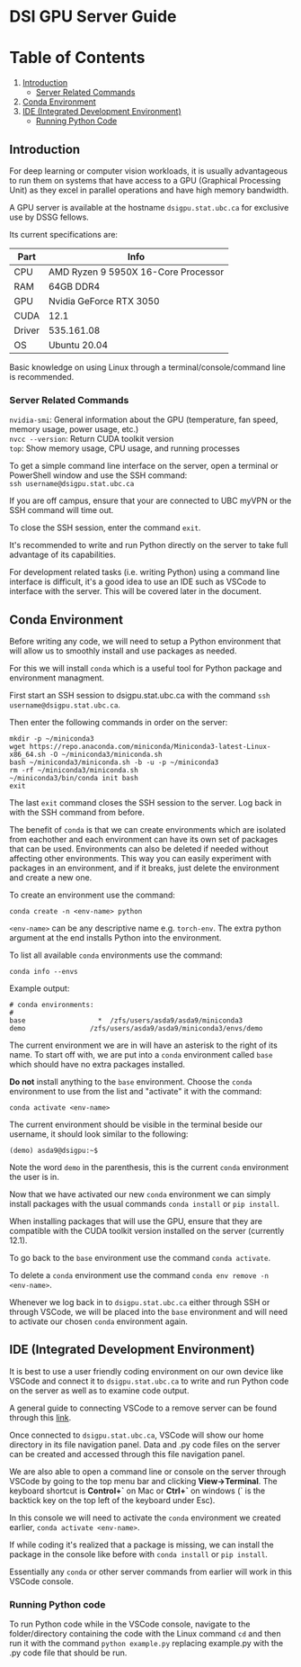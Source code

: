# DSI GPU Server Guide

# Table of Contents
1. [Introduction](#introduction)
    - [Server Related Commands](#server-related-commands)
2. [Conda Environment](#conda-environment)
3. [IDE (Integrated Development Environment)](#ide-integrated-development-environment)
    - [Running Python Code](#running-python-code)

## Introduction
For deep learning or computer vision workloads, it is usually advantageous to run them on systems that have access to a GPU (Graphical Processing Unit) as they excel in parallel operations and have high memory bandwidth.

A GPU server is available at the hostname `dsigpu.stat.ubc.ca` for exclusive use by DSSG fellows. 

Its current specifications are:

| Part | Info |
| ---- | ----------- |
| CPU | AMD Ryzen 9 5950X 16-Core Processor |  
| RAM | 64GB DDR4 | 
| GPU | Nvidia GeForce RTX 3050 |    
| CUDA | 12.1 |  
| Driver | 535.161.08 |
| OS | Ubuntu 20.04 |

Basic knowledge on using Linux through a terminal/console/command line is recommended.

### Server Related Commands
`nvidia-smi`: General information about the GPU (temperature, fan speed, memory usage, power usage, etc.)  
`nvcc --version`: Return CUDA toolkit version  
`top`: Show memory usage, CPU usage, and running processes  

To get a simple command line interface on the server, open a terminal or PowerShell window and use the SSH command:  
`ssh username@dsigpu.stat.ubc.ca`

If you are off campus, ensure that your are connected to UBC myVPN or the SSH command will time out.

To close the SSH session, enter the command `exit`.

It's recommended to write and run Python directly on the server to take full advantage of its capabilities.

For development related tasks (i.e. writing Python) using a command line interface is difficult, it's a good idea to use an IDE such as VSCode to interface with the server. This will be covered later in the document.

## Conda Environment

Before writing any code, we will need to setup a Python environment that will allow us to smoothly install and use packages as needed.

For this we will install `conda` which is a useful tool for Python package and environment managment.

First start an SSH session to dsigpu.stat.ubc.ca with the command `ssh username@dsigpu.stat.ubc.ca`.

Then enter the following commands in order on the server:
```
mkdir -p ~/miniconda3
wget https://repo.anaconda.com/miniconda/Miniconda3-latest-Linux-x86_64.sh -O ~/miniconda3/miniconda.sh
bash ~/miniconda3/miniconda.sh -b -u -p ~/miniconda3
rm -rf ~/miniconda3/miniconda.sh
~/miniconda3/bin/conda init bash
exit
```

The last `exit` command closes the SSH session to the server. Log back in with the SSH command from before.

The benefit of `conda` is that we can create environments which are isolated from eachother and each environment can have its own set of packages that can be used. Environments can also be deleted if needed without affecting other environments. This way you can easily experiment with packages in an environment, and if it breaks, just delete the environment and create a new one.

To create an environment use the command:  
```
conda create -n <env-name> python
```

`<env-name>` can be any descriptive name e.g. `torch-env`. The extra python argument at the end installs Python into the environment.

To list all available `conda` environments use the command:  
```
conda info --envs
```

Example output:
```
# conda environments:
#
base                  *  /zfs/users/asda9/asda9/miniconda3
demo                /zfs/users/asda9/asda9/miniconda3/envs/demo
```

The current environment we are in will have an asterisk to the right of its name. To start off with, we are put into a `conda` environment called `base` which should have no extra packages installed. 

**Do not** install anything to the `base` environment. Choose the `conda` environment to use from the list and "activate" it with the command:  
```
conda activate <env-name>
```

The current environment should be visible in the terminal beside our username, it should look similar to the following:
```
(demo) asda9@dsigpu:~$
```
Note the word `demo` in the parenthesis, this is the current `conda` environment the user is in.

Now that we have activated our new `conda` environment we can simply install packages with the usual commands `conda install` or `pip install`.

When installing packages that will use the GPU, ensure that they are compatible with the CUDA toolkit version installed on the server (currently 12.1).

To go back to the `base` environment use the command `conda activate`. 

To delete a `conda` environment use the command `conda env remove -n <env-name>`.

Whenever we log back in to `dsigpu.stat.ubc.ca` either through SSH or through VSCode, we will be placed into the `base` environment and will need to activate our chosen `conda` environment again.

## IDE (Integrated Development Environment)

It is best to use a user friendly coding environment on our own device like VSCode and connect it to `dsigpu.stat.ubc.ca` to write and run Python code on the server as well as to examine code output.

A general guide to connecting VSCode to a remove server can be found through this [link](https://www.digitalocean.com/community/tutorials/how-to-use-visual-studio-code-for-remote-development-via-the-remote-ssh-plugin).

Once connected to `dsigpu.stat.ubc.ca`, VSCode will show our home directory in its file navigation panel. Data and .py code files on the server can be created and accessed through this file navigation panel. 

We are also able to open a command line or console on the server through VSCode by going to the top menu bar and clicking **View->Terminal**. The keyboard shortcut is **Control+\`** on Mac or **Ctrl+\`** on windows (` is the backtick key on the top left of the keyboard under Esc).

In this console we will need to activate the `conda` environment we created earlier, `conda activate <env-name>`.

If while coding it's realized that a package is missing, we can install the package in the console like before with `conda install` or `pip install`.

Essentially any `conda` or other server commands from earlier will work in this VSCode console.

### Running Python code

To run Python code while in the VSCode console, navigate to the folder/directory containing the code with the Linux command `cd` and then run it with the command `python example.py` replacing example.py with the .py code file that should be run.
